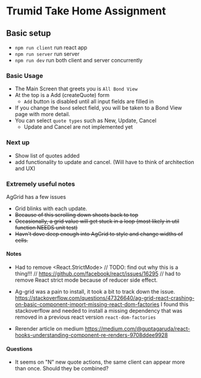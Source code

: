 # Trumid Take Home Assignment

## Basic setup
* `npm run client` run react app 
* `npm run server` run server
* `npm run dev` run both client and server concurrently

### Basic Usage
* The Main Screen that greets you is `All Bond View`
* At the top is a Add (createQuote) form
  * `Add` button is disabled until all input fields are filled in
* If you change the `bond` select field, you will be taken to a Bond View page with more detail.
* You can select `quote types` such as New, Update, Cancel
  * Update and Cancel are not implemented yet


### Next up
* Show list of quotes added
* add functionality to update and cancel. (Will have to think of architection and UX)


### Extremely useful notes
AgGrid has a few issues
* Grid blinks with each update.
* <s>Because of this scrolling down shoots back to top</s>
* <s>Occasionally, a grid value will get stuck in a loop (most likely in util function NEEDS unit test)</s>
* <s>Havn't dove deep enough into AgGrid to style and change widths of cells.</s>


#### Notes
* Had to remove <React.StrictMode> 
// TODO: find out why this is a thing!!!
// https://github.com/facebook/react/issues/16295
// had to remove React strict mode because of reducer side effect.

* Ag-grid was a pain to install, it took a bit to track down the issue.
https://stackoverflow.com/questions/47326640/ag-grid-react-crashing-on-basic-component-import-missing-react-dom-factories
I found this stackoverflow and needed to install a missing dependency that was removed in a previous react version `react-dom-factories`

* Rerender article on medium https://medium.com/@guptagaruda/react-hooks-understanding-component-re-renders-9708ddee9928

#### Questions
* It seems on "N" new quote actions, the same client can appear more than once. Should they be combined?

